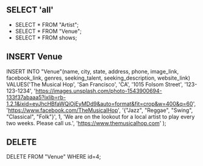 ## SELECT 'all' ##
* SELECT * FROM "Artist";
* SELECT * FROM "Venue";
* SELECT * FROM shows;

## INSERT Venue ##
INSERT INTO "Venue"(name, city, state, address, phone, image_link, facebook_link, genres, seeking_talent, seeking_description, website_link)
VALUES('The Musical Hop',
    'San Francisco',
    'CA',
    '1015 Folsom Street',
    '123-123-1234',
    'https://images.unsplash.com/photo-1543900694-133f37abaaa5?ixlib=rb-1.2.1&ixid=eyJhcHBfaWQiOjEyMDd9&auto=format&fit=crop&w=400&q=60',
    'https://www.facebook.com/TheMusicalHop',
    '{"Jazz", "Reggae", "Swing", "Classical", "Folk"}',
    1,
    'We are on the lookout for a local artist to play every two weeks. Please call us.',
    'https://www.themusicalhop.com'
);

## DELETE ##
DELETE FROM "Venue" WHERE id=4;